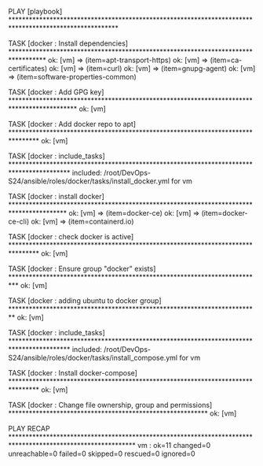 PLAY [playbook] *******************************************************************************************************

TASK [docker : Install dependencies] **********************************************************************************
ok: [vm] => (item=apt-transport-https)
ok: [vm] => (item=ca-certificates)
ok: [vm] => (item=curl)
ok: [vm] => (item=gnupg-agent)
ok: [vm] => (item=software-properties-common)

TASK [docker : Add GPG key] *******************************************************************************************
ok: [vm]

TASK [docker : Add docker repo to apt] ********************************************************************************
ok: [vm]

TASK [docker : include_tasks] *****************************************************************************************
included: /root/DevOps-S24/ansible/roles/docker/tasks/install_docker.yml for vm

TASK [docker : install docker] ****************************************************************************************
ok: [vm] => (item=docker-ce)
ok: [vm] => (item=docker-ce-cli)
ok: [vm] => (item=containerd.io)

TASK [docker : check docker is active] ********************************************************************************
ok: [vm]

TASK [docker : Ensure group "docker" exists] **************************************************************************
ok: [vm]

TASK [docker : adding ubuntu to docker group] *************************************************************************
ok: [vm]

TASK [docker : include_tasks] *****************************************************************************************
included: /root/DevOps-S24/ansible/roles/docker/tasks/install_compose.yml for vm

TASK [docker : Install docker-compose] ********************************************************************************
ok: [vm]

TASK [docker : Change file ownership, group and permissions] **********************************************************
ok: [vm]

PLAY RECAP ************************************************************************************************************
vm                         : ok=11   changed=0    unreachable=0    failed=0    skipped=0    rescued=0    ignored=0
